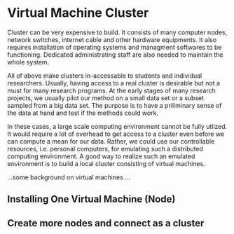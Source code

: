 # Virtual Machine Cluster

Cluster can be very expensive to build. It consists of many computer nodes, network switches, internet cable and other hardware equipments. It also requires installation of operating systems and managment softwares to be functioning. Dedicated administrating staff are also needed to maintain the whole system. 

All of above make clusters in-accessable to students and individual researchers. Usually, having access to a real cluster is desirable but not a must for many research programs. At the early stages of many research projects, we usually pilot our method on a small data set or a subset sampled from a big data set. The purpose is to have a priliminary sense of the data at hand and test if the methods could work.

In these cases, a large scale computing environment cannot be fully utlized. It would require a lot of overhead to get access to a cluster even before we can compute a mean for our data. Rather, we could use our controllable resources, i.e. personal computers, for emulating such a distributed computing environment. A good way to realize such an emulated environment is to build a local cluster consisting of virtual machines.

...some background on virtual machines ...

## Installing One Virtual Machine (Node)


  
  

## Create more nodes and connect as a cluster